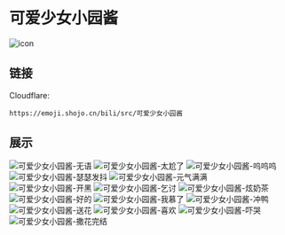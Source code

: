 # 可爱少女小园酱
![icon](https://emoji.shojo.cn/bili/src/可爱少女小园酱/icon.png)
## 链接
Cloudflare:
```
https://emoji.shojo.cn/bili/src/可爱少女小园酱
```
## 展示
![可爱少女小园酱-无语](https://emoji.shojo.cn/bili/src/可爱少女小园酱/可爱少女小园酱-无语.png)
![可爱少女小园酱-太尬了](https://emoji.shojo.cn/bili/src/可爱少女小园酱/可爱少女小园酱-太尬了.png)
![可爱少女小园酱-呜呜呜](https://emoji.shojo.cn/bili/src/可爱少女小园酱/可爱少女小园酱-呜呜呜.png)
![可爱少女小园酱-瑟瑟发抖](https://emoji.shojo.cn/bili/src/可爱少女小园酱/可爱少女小园酱-瑟瑟发抖.png)
![可爱少女小园酱-元气满满](https://emoji.shojo.cn/bili/src/可爱少女小园酱/可爱少女小园酱-元气满满.png)
![可爱少女小园酱-开黑](https://emoji.shojo.cn/bili/src/可爱少女小园酱/可爱少女小园酱-开黑.png)
![可爱少女小园酱-乞讨](https://emoji.shojo.cn/bili/src/可爱少女小园酱/可爱少女小园酱-乞讨.png)
![可爱少女小园酱-炫奶茶](https://emoji.shojo.cn/bili/src/可爱少女小园酱/可爱少女小园酱-炫奶茶.png)
![可爱少女小园酱-好的](https://emoji.shojo.cn/bili/src/可爱少女小园酱/可爱少女小园酱-好的.png)
![可爱少女小园酱-我慕了](https://emoji.shojo.cn/bili/src/可爱少女小园酱/可爱少女小园酱-我慕了.png)
![可爱少女小园酱-冲鸭](https://emoji.shojo.cn/bili/src/可爱少女小园酱/可爱少女小园酱-冲鸭.png)
![可爱少女小园酱-送花](https://emoji.shojo.cn/bili/src/可爱少女小园酱/可爱少女小园酱-送花.png)
![可爱少女小园酱-喜欢](https://emoji.shojo.cn/bili/src/可爱少女小园酱/可爱少女小园酱-喜欢.png)
![可爱少女小园酱-吓哭](https://emoji.shojo.cn/bili/src/可爱少女小园酱/可爱少女小园酱-吓哭.png)
![可爱少女小园酱-撒花完结](https://emoji.shojo.cn/bili/src/可爱少女小园酱/可爱少女小园酱-撒花完结.png)
